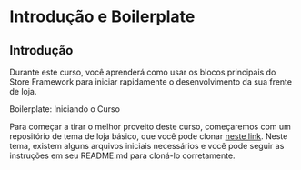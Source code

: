 # Introdução e Boilerplate

## Introdução
Durante este curso, você aprenderá como usar os blocos principais do Store Framework para iniciar rapidamente o desenvolvimento da sua frente de loja.

Boilerplate: Iniciando o Curso

Para começar a tirar o melhor proveito deste curso, começaremos com um repositório de tema de loja básico, que você pode clonar [neste link](https://github.com/vtex-apps/minimum-boilerplate-theme). Neste tema, existem alguns arquivos iniciais necessários e você pode seguir as instruções em seu README.md para cloná-lo corretamente.